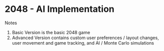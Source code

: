 # 2048 - AI Implementation

Notes
1. Basic Version is the basic 2048 game
2. Advanced Version contains custom user preferences / layout changes, user movement and game tracking, and AI / Monte Carlo simulations 
